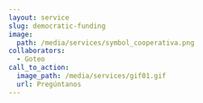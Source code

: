 ```yaml
---
layout: service
slug: democratic-funding
image:
  path: /media/services/symbol_cooperativa.png
collaborators:
  - Goteo
call_to_action:
  image_path: /media/services/gif01.gif
  url: Pregúntanos
---
```

